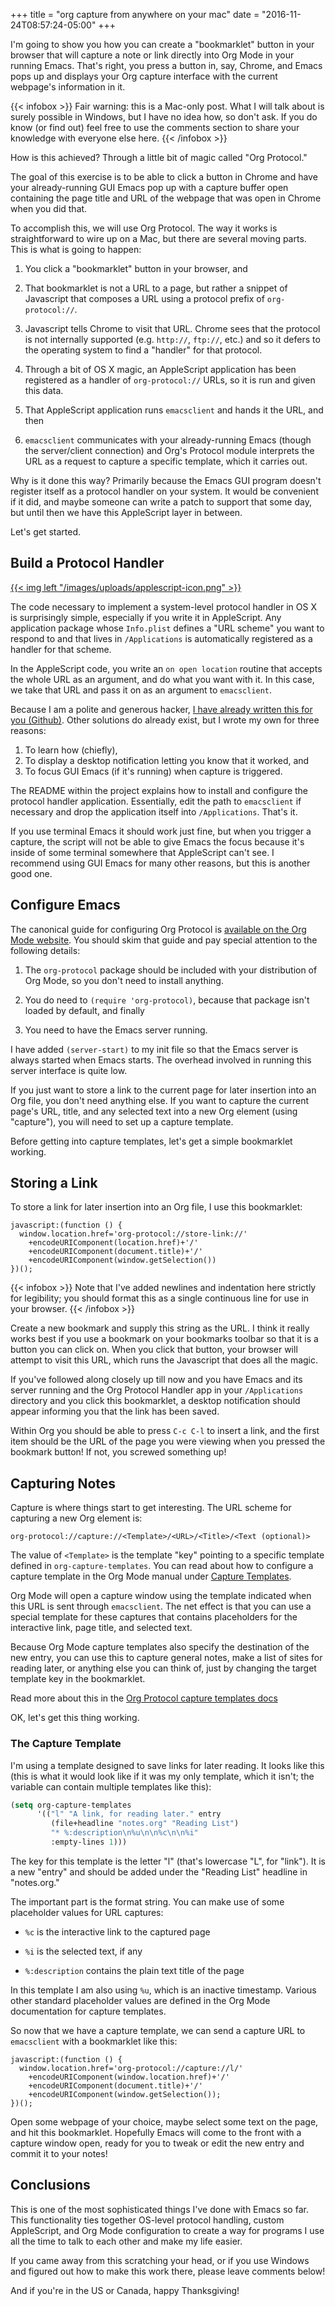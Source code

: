 +++
title = "org capture from anywhere on your mac"
date = "2016-11-24T08:57:24-05:00"
+++

I'm going to show you how you can create a "bookmarklet" button in your browser
that will capture a note or link directly into Org Mode in your running
Emacs. That's right, you press a button in, say, Chrome, and Emacs pops up and
displays your Org capture interface with the current webpage's information in it.

{{< infobox >}}
Fair warning: this is a Mac-only post. What I will talk about is surely possible
in Windows, but I have no idea how, so don't ask. If you do know (or find out)
feel free to use the comments section to share your knowledge with everyone else
here.
{{< /infobox >}}

How is this achieved? Through a little bit of magic called "Org Protocol."
<!--more-->

The goal of this exercise is to be able to click a button in Chrome and have
your already-running GUI Emacs pop up with a capture buffer open containing the
page title and URL of the webpage that was open in Chrome when you did that.

To accomplish this, we will use Org Protocol. The way it works is
straightforward to wire up on a Mac, but there are several moving parts. This is
what is going to happen:

1. You click a "bookmarklet" button in your browser, and

2. That bookmarklet is not a URL to a page, but rather a snippet of Javascript
   that composes a URL using a protocol prefix of `org-protocol://`.

3. Javascript tells Chrome to visit that URL. Chrome sees that the protocol is
   not internally supported (e.g. `http://`, `ftp://`, etc.) and so it defers
   to the operating system to find a "handler" for that protocol.

4. Through a bit of OS X magic, an AppleScript application has been registered
   as a handler of `org-protocol://` URLs, so it is run and given this data.

5. That AppleScript application runs `emacsclient` and hands it the URL, and
   then

6. `emacsclient` communicates with your already-running Emacs (though the
   server/client connection) and Org's Protocol module interprets the URL as a
   request to capture a specific template, which it carries out.

Why is it done this way? Primarily because the Emacs GUI program doesn't
register itself as a protocol handler on your system. It would be convenient if
it did, and maybe someone can write a patch to support that some day, but until
then we have this AppleScript layer in between.

Let's get started.

## Build a Protocol Handler ##

[{{< img left "/images/uploads/applescript-icon.png" >}}][oph]

The code necessary to implement a system-level protocol handler in OS X is
surprisingly simple, especially if you write it in AppleScript. Any application
package whose `Info.plist` defines a "URL scheme" you want to respond to and
that lives in `/Applications` is automatically registered as a handler for that
scheme.

In the AppleScript code, you write an `on open location` routine that accepts
the whole URL as an argument, and do what you want with it. In this case, we
take that URL and pass it on as an argument to `emacsclient`.

Because I am a polite and generous
hacker, [I have already written this for you (Github)][oph]. Other solutions do
already exist, but I wrote my own for three reasons:

1. To learn how (chiefly),
2. To display a desktop notification letting you know that it worked, and
3. To focus GUI Emacs (if it's running) when capture is triggered.

[oph]: https://github.com/aaronbieber/org-protocol-handler

The README within the project explains how to install and configure the protocol
handler application. Essentially, edit the path to `emacsclient` if necessary
and drop the application itself into `/Applications`. That's it.

If you use terminal Emacs it should work just fine, but when you trigger a
capture, the script will not be able to give Emacs the focus because it's inside
of some terminal somewhere that AppleScript can't see. I recommend using GUI
Emacs for many other reasons, but this is another good one.

## Configure Emacs ##

The canonical guide for configuring Org Protocol
is [available on the Org Mode website][org-protocol]. You should skim that guide
and pay special attention to the following details:

[org-protocol]: http://orgmode.org/worg/org-contrib/org-protocol.html

1. The `org-protocol` package should be included with your distribution of Org
   Mode, so you don't need to install anything.

2. You do need to `(require 'org-protocol)`, because that package isn't loaded
   by default, and finally

3. You need to have the Emacs server running.

I have added `(server-start)` to my init file so that the Emacs server is always
started when Emacs starts. The overhead involved in running this server
interface is quite low.

If you just want to store a link to the current page for later insertion into an
Org file, you don't need anything else. If you want to capture the current
page's URL, title, and any selected text into a new Org element (using
"capture"), you will need to set up a capture template.

Before getting into capture templates, let's get a simple bookmarklet working.

## Storing a Link ##

To store a link for later insertion into an Org file, I use this bookmarklet:

```
javascript:(function () {
  window.location.href='org-protocol://store-link://'
    +encodeURIComponent(location.href)+'/'
    +encodeURIComponent(document.title)+'/'
    +encodeURIComponent(window.getSelection())
})();
```

{{< infobox >}}
Note that I've added newlines and indentation here strictly for legibility; you
should format this as a single continuous line for use in your browser.
{{< /infobox >}}

Create a new bookmark and supply this string as the URL. I think it really works
best if you use a bookmark on your bookmarks toolbar so that it is a button you
can click on. When you click that button, your browser will attempt to visit
this URL, which runs the Javascript that does all the magic.

If you've followed along closely up till now and you have Emacs and its server
running and the Org Protocol Handler app in your `/Applications` directory and
you click this bookmarklet, a desktop notification should appear informing you
that the link has been saved.

Within Org you should be able to press `C-c C-l` to insert a link, and the first
item should be the URL of the page you were viewing when you pressed the
bookmark button! If not, you screwed something up!

## Capturing Notes ##

Capture is where things start to get interesting. The URL scheme for capturing a
new Org element is:

`org-protocol://capture://<Template>/<URL>/<Title>/<Text (optional)>`

The value of `<Template>` is the template "key" pointing to a specific template
defined in `org-capture-templates`. You can read about how to configure a
capture template in the Org Mode manual under [Capture Templates][om-ct].

[om-ct]: http://orgmode.org/manual/Capture-templates.html

Org Mode will open a capture window using the template indicated when this URL
is sent through `emacsclient`. The net effect is that you can use a special
template for these captures that contains placeholders for the interactive link,
page title, and selected text.

Because Org Mode capture templates also specify the destination of the new
entry, you can use this to capture general notes, make a list of sites for
reading later, or anything else you can think of, just by changing the target
template key in the bookmarklet.

Read more about this in the [Org Protocol capture templates docs][op-ct]

[op-ct]: http://orgmode.org/worg/org-contrib/org-protocol.html#orgheadline20

OK, let's get this thing working.

### The Capture Template ###

I'm using a template designed to save links for later reading. It looks like
this (this is what it would look like if it was my only template, which it
isn't; the variable can contain multiple templates like this):

```cl
(setq org-capture-templates
      '(("l" "A link, for reading later." entry
         (file+headline "notes.org" "Reading List")
         "* %:description\n%u\n\n%c\n\n%i"
         :empty-lines 1)))
```

The key for this template is the letter "l" (that's lowercase "L", for
"link"). It is a new "entry" and should be added under the "Reading List"
headline in "notes.org."

The important part is the format string. You can make use of some placeholder
values for URL captures:

* `%c` is the interactive link to the captured page

* `%i` is the selected text, if any

* `%:description` contains the plain text title of the page

In this template I am also using `%u`, which is an inactive timestamp. Various
other standard placeholder values are defined in the Org Mode documentation for
capture templates.

So now that we have a capture template, we can send a capture URL to
`emacsclient` with a bookmarklet like this:

```
javascript:(function () {
  window.location.href='org-protocol://capture://l/'
    +encodeURIComponent(window.location.href)+'/'
    +encodeURIComponent(document.title)+'/'
    +encodeURIComponent(window.getSelection());
})();
```

Open some webpage of your choice, maybe select some text on the page, and hit
this bookmarklet. Hopefully Emacs will come to the front with a capture window
open, ready for you to tweak or edit the new entry and commit it to your notes!

## Conclusions ##

This is one of the most sophisticated things I've done with Emacs so far. This
functionality ties together OS-level protocol handling, custom AppleScript, and
Org Mode configuration to create a way for programs I use all the time to talk
to each other and make my life easier.

If you came away from this scratching your head, or if you use Windows and
figured out how to make this work there, please leave comments below!

And if you're in the US or Canada, happy Thanksgiving!
